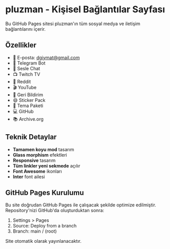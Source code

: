 # pluzman - Kişisel Bağlantılar Sayfası

Bu GitHub Pages sitesi pluzman'ın tüm sosyal medya ve iletişim bağlantılarını içerir.

## Özellikler

- 📧 E-posta: dgiymat@gmail.com
- 🤖 Telegram Bot
- 🎤 Sesle Chat
- 📺 Twitch TV
- 💬 Reddit
- 🎬 YouTube
- 💭 Geri Bildirim
- 😄 Sticker Pack
- 🎨 Tema Paketi
- 💻 GitHub
- 📚 Archive.org

## Teknik Detaylar

- **Tamamen koyu mod** tasarım
- **Glass morphism** efektleri
- **Responsive** tasarım
- **Tüm linkler yeni sekmede** açılır
- **Font Awesome** ikonları
- **Inter** font ailesi

## GitHub Pages Kurulumu

Bu site doğrudan GitHub Pages ile çalışacak şekilde optimize edilmiştir. Repository'nizi GitHub'da oluşturduktan sonra:

1. Settings > Pages
2. Source: Deploy from a branch
3. Branch: main / (root)

Site otomatik olarak yayınlanacaktır.